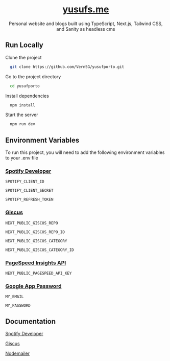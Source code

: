 <div align=center>

# [yusufs.me](https://yusufs.me)

Personal website and blogs built using TypeScript, Next.js, Tailwind CSS, and Sanity as headless cms

</div>

## Run Locally

Clone the project

```bash
  git clone https://github.com/VernSG/yusufporto.git
```

Go to the project directory

```bash
  cd yusufporto
```

Install dependencies

```bash
  npm install
```

Start the server

```bash
  npm run dev
```

## Environment Variables

To run this project, you will need to add the following environment variables to your .env file

### [Spotify Developer](https://developer.spotify.com/)

`SPOTIFY_CLIENT_ID`

`SPOTIFY_CLIENT_SECRET`

`SPOTIFY_REFRESH_TOKEN`

### [Giscus](https://giscus.app/)

`NEXT_PUBLIC_GISCUS_REPO`

`NEXT_PUBLIC_GISCUS_REPO_ID`

`NEXT_PUBLIC_GISCUS_CATEGORY`

`NEXT_PUBLIC_GISCUS_CATEGORY_ID`

### [PageSpeed Insights API](https://developers.google.com/speed/docs/insights/v5/get-started)

`NEXT_PUBLIC_PAGESPEED_API_KEY`

### [Google App Password](https://myaccount.google.com/apppasswords)

`MY_EMAIL`

`MY_PASSWORD`

## Documentation

[Spotify Developer](https://developer.spotify.com/)

[Giscus](https://giscus.app/)

[Nodemailer](https://nodemailer.com/)
